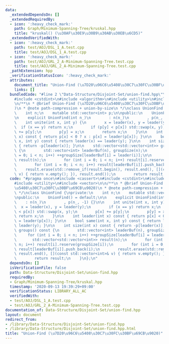 ```yaml
---
data:
  _extendedDependsOn: []
  _extendedRequiredBy:
  - icon: ':heavy_check_mark:'
    path: Graph/Minimum-Spanning-Tree/kruskal.hpp
    title: "kruskal() (\u30AF\u30E9\u30B9\u30AB\u30EB\u6CD5)"
  _extendedVerifiedWith:
  - icon: ':heavy_check_mark:'
    path: test/AOJ/DSL_1_A.test.cpp
    title: test/AOJ/DSL_1_A.test.cpp
  - icon: ':heavy_check_mark:'
    path: test/AOJ/GRL_2_A-Minimum-Spanning-Tree.test.cpp
    title: test/AOJ/GRL_2_A-Minimum-Spanning-Tree.test.cpp
  _pathExtension: hpp
  _verificationStatusIcon: ':heavy_check_mark:'
  attributes:
    document_title: "Union-Find (\u7D20\u96C6\u5408\u30C7\u30FC\u30BF\u69CB\u9020)"
    links: []
  bundledCode: "#line 2 \"Data-Structure/Disjoint-Set/union-find.hpp\"\n#include <cassert>\n\
    #include <cstdint>\n#include <algorithm>\n#include <utility>\n#include <vector>\n\
    \n/**\n * @brief Union-Find (\u7D20\u96C6\u5408\u30C7\u30FC\u30BF\u69CB\u9020\
    )\n * @note path-compression + union-by-size\n */\nclass UnionFind {\nprivate:\n\
    \    int n;\n    mutable std::vector<int> p;\n\npublic:\n    UnionFind() = default;\n\
    \n    explicit UnionFind(int n_)\n        : n(n_)\n        , p(n_, -1) {}\n\n\
    \    int unite(int x, int y) {\n        x = leader(x), y = leader(y);\n      \
    \  if (x == y) return x;\n        if (p[y] < p[x]) std::swap(x, y);\n        p[x]\
    \ += p[y];\n        p[y] = x;\n        return x;\n    }\n\n    int leader(int\
    \ x) const { return p[x] < 0 ? x : p[x] = leader(p[x]); }\n\n    bool same(int\
    \ x, int y) const { return leader(x) == leader(y); }\n\n    int size(int x) const\
    \ { return -p[leader(x)]; }\n\n    std::vector<std::vector<int>> groups() const\
    \ {\n        std::vector<int> leaderBuf(n), groupSize(n);\n        for (int i\
    \ = 0; i < n; i++) ++groupSize[leaderBuf[i] = leader(i)];\n\n        std::vector<std::vector<int>>\
    \ result(n);\n        for (int i = 0; i < n; i++) result[i].reserve(groupSize[i]);\n\
    \        for (int i = 0; i < n; i++) result[leaderBuf[i]].push_back(i);\n    \
    \    result.erase(std::remove_if(result.begin(), result.end(), [](const std::vector<int>&\
    \ v) { return v.empty(); }), result.end());\n        return result;\n    }\n};\n"
  code: "#pragma once\n#include <cassert>\n#include <cstdint>\n#include <algorithm>\n\
    #include <utility>\n#include <vector>\n\n/**\n * @brief Union-Find (\u7D20\u96C6\
    \u5408\u30C7\u30FC\u30BF\u69CB\u9020)\n * @note path-compression + union-by-size\n\
    \ */\nclass UnionFind {\nprivate:\n    int n;\n    mutable std::vector<int> p;\n\
    \npublic:\n    UnionFind() = default;\n\n    explicit UnionFind(int n_)\n    \
    \    : n(n_)\n        , p(n_, -1) {}\n\n    int unite(int x, int y) {\n      \
    \  x = leader(x), y = leader(y);\n        if (x == y) return x;\n        if (p[y]\
    \ < p[x]) std::swap(x, y);\n        p[x] += p[y];\n        p[y] = x;\n       \
    \ return x;\n    }\n\n    int leader(int x) const { return p[x] < 0 ? x : p[x]\
    \ = leader(p[x]); }\n\n    bool same(int x, int y) const { return leader(x) ==\
    \ leader(y); }\n\n    int size(int x) const { return -p[leader(x)]; }\n\n    std::vector<std::vector<int>>\
    \ groups() const {\n        std::vector<int> leaderBuf(n), groupSize(n);\n   \
    \     for (int i = 0; i < n; i++) ++groupSize[leaderBuf[i] = leader(i)];\n\n \
    \       std::vector<std::vector<int>> result(n);\n        for (int i = 0; i <\
    \ n; i++) result[i].reserve(groupSize[i]);\n        for (int i = 0; i < n; i++)\
    \ result[leaderBuf[i]].push_back(i);\n        result.erase(std::remove_if(result.begin(),\
    \ result.end(), [](const std::vector<int>& v) { return v.empty(); }), result.end());\n\
    \        return result;\n    }\n};\n"
  dependsOn: []
  isVerificationFile: false
  path: Data-Structure/Disjoint-Set/union-find.hpp
  requiredBy:
  - Graph/Minimum-Spanning-Tree/kruskal.hpp
  timestamp: '2020-09-13 19:39:29+09:00'
  verificationStatus: LIBRARY_ALL_AC
  verifiedWith:
  - test/AOJ/DSL_1_A.test.cpp
  - test/AOJ/GRL_2_A-Minimum-Spanning-Tree.test.cpp
documentation_of: Data-Structure/Disjoint-Set/union-find.hpp
layout: document
redirect_from:
- /library/Data-Structure/Disjoint-Set/union-find.hpp
- /library/Data-Structure/Disjoint-Set/union-find.hpp.html
title: "Union-Find (\u7D20\u96C6\u5408\u30C7\u30FC\u30BF\u69CB\u9020)"
---
```

